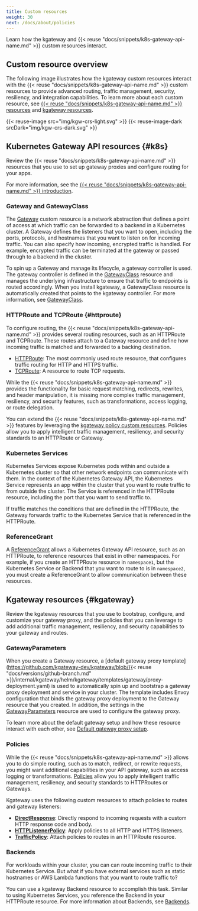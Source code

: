 ```yaml
---
title: Custom resources
weight: 30
next: /docs/about/policies
---
```


Learn how the kgateway and {{< reuse "docs/snippets/k8s-gateway-api-name.md" >}} custom resources interact. 

## Custom resource overview

The following image illustrates how the kgateway custom resources interact with the {{< reuse "docs/snippets/k8s-gateway-api-name.md" >}} custom resources to provide advanced routing, traffic management, security, resiliency, and integration capabilities. To learn more about each custom resource, see [{{< reuse "docs/snippets/k8s-gateway-api-name.md" >}} resources](#k8s) and [kgateway resources](#kgateway).

{{< reuse-image src="img/kgw-crs-light.svg" >}}
{{< reuse-image-dark srcDark="img/kgw-crs-dark.svg" >}}

## Kubernetes Gateway API resources {#k8s}

Review the {{< reuse "docs/snippets/k8s-gateway-api-name.md" >}} resources that you use to set up gateway proxies and configure routing for your apps. 

For more information, see the [{{< reuse "docs/snippets/k8s-gateway-api-name.md" >}} introduction](https://gateway-api.sigs.k8s.io/#introduction). 

### Gateway and GatewayClass

The [Gateway](https://gateway-api.sigs.k8s.io/api-types/gateway/) custom resource is a network abstraction that defines a point of access at which traffic can be forwarded to a backend in a Kubernetes cluster. A Gateway defines the listeners that you want to open, including the ports, protocols, and hostnames that you want to listen on for incoming traffic. You can also specify how incoming, encrypted traffic is handled. For example, encrypted traffic can be terminated at the gateway or passed through to a backend in the cluster. 

To spin up a Gateway and manage its lifecycle, a gateway controller is used. The gateway controller is defined in the  [GatewayClass](https://gateway-api.sigs.k8s.io/api-types/gatewayclass/) resource and manages the underlying infrastructure to ensure that traffic to endpoints is routed accordingly. When you install kgateway, a GatewayClass resource is automatically created that points to the kgateway controller. For more information, see [GatewayClass](/docs/setup/default/#gatewayclass). 

### HTTPRoute and TCPRoute {#httproute}

To configure routing, the {{< reuse "docs/snippets/k8s-gateway-api-name.md" >}} provides several routing resources, such as an HTTPRoute and TCPRoute. These routes attach to a Gateway resource and define how incoming traffic is matched and forwarded to a backing destination.

* [HTTPRoute](https://gateway-api.sigs.k8s.io/api-types/httproute/): The most commonly used route resource, that configures traffic routing for HTTP and HTTPS traffic. 
* [TCPRoute](https://gateway-api.sigs.k8s.io/reference/spec/#gateway.networking.k8s.io/v1alpha2.TCPRoute): A resource to route TCP requests.

While the {{< reuse "docs/snippets/k8s-gateway-api-name.md" >}} provides the functionality for basic request matching, redirects, rewrites, and header manipulation, it is missing more complex traffic management, resiliency, and security features, such as transformations, access logging, or route delegation. 

You can extend the {{< reuse "docs/snippets/k8s-gateway-api-name.md" >}} features by leveraging the [kgateway policy custom resources](#policies). Policies allow you to apply intelligent traffic management, resiliency, and security standards to an HTTPRoute or Gateway. 

### Kubernetes Services

Kubernetes Services expose Kubernetes pods within and outside a Kubernetes cluster so that other network endpoints can communicate with them. In the context of the Kubernetes Gateway API, the Kubernetes Service represents an app within the cluster that you want to route traffic to from outside the cluster. The Service is referenced in the HTTPRoute resource, including the port that you want to send traffic to. 

If traffic matches the conditions that are defined in the HTTPRoute, the Gateway forwards traffic to the Kubernetes Service that is referenced in the HTTPRoute. 

### ReferenceGrant

A [ReferenceGrant](https://gateway-api.sigs.k8s.io/api-types/referencegrant/) allows a Kubernetes Gateway API resource, such as an HTTPRoute, to reference resources that exist in other namespaces. For example, if you create an HTTPRoute resource in `namespace1`, but the Kubernetes Service or Backend that you want to route to is in `namespace2`, you must create a ReferenceGrant to allow communication between these resources.

<!--

{{< callout type="info" >}}
Kgateway custom resources do not follow the same cross-namespace restrictions as the resources in the {{< reuse "docs/snippets/k8s-gateway-api-name.md" >}}. For example, access between a TrafficPolicy resource in `namespace1` and a Backend resource in `namespace2` is allowed by default and does not require a ReferenceGrant. However, if you need to reference a kgateway resource from a {{< reuse "docs/snippets/k8s-gateway-api-name.md" >}} resource, you must create a ReferenceGrant. 
{{< /callout >}}-->

## Kgateway resources {#kgateway}

Review the kgateway resources that you use to bootstrap, configure, and customize your gateway proxy, and the policies that you can leverage to add additional traffic management, resiliency, and security capabilities to your gateway and routes. 

### GatewayParameters

When you create a Gateway resource, a [default gateway proxy template](https://github.com/kgateway-dev/kgateway/blob/{{< reuse "docs/versions/github-branch.md" >}}/internal/kgateway/helm/kgateway/templates/gateway/proxy-deployment.yaml) is used to automatically spin up and bootstrap a gateway proxy deployment and service in your cluster. The template includes Envoy configuration that binds the gateway proxy deployment to the Gateway resource that you created. In addition, the settings in the [GatewayParameters](#gatewayparameters) resource are used to configure the gateway proxy.

To learn more about the default gateway setup and how these resource interact with each other, see [Default gateway proxy setup](/docs/setup/default/). 

### Policies

While the {{< reuse "docs/snippets/k8s-gateway-api-name.md" >}} allows you to do simple routing, such as to match, redirect, or rewrite requests, you might want additional capabilities in your API gateway, such as access logging or transformations. [Policies](/docs/about/policies/) allow you to apply intelligent traffic management, resiliency, and security standards to HTTPRoutes or Gateways.

Kgateway uses the following custom resources to attach policies to routes and gateway listeners: 

* [**DirectResponse**](/docs/traffic-management/direct-response/): Directly respond to incoming requests with a custom HTTP response code and body.
* [**HTTPListenerPolicy**](/docs/about/policies/httplistenerpolicy/): Apply policies to all HTTP and HTTPS listeners.
* [**TrafficPolicy**](/docs/about/policies/trafficpolicy/): Attach policies to routes in an HTTPRoute resource.

### Backends

For workloads within your cluster, you can can route incoming traffic to their Kubernetes Service. But what if you have external services such as static hostnames or AWS Lambda functions that you want to route traffic to?

You can use a kgateway Backend resource to accomplish this task. Similar to using Kubernetes Services, you reference the Backend in your HTTPRoute resource. For more information about Backends, see [Backends](/docs/traffic-management/destination-types/backends/). 

